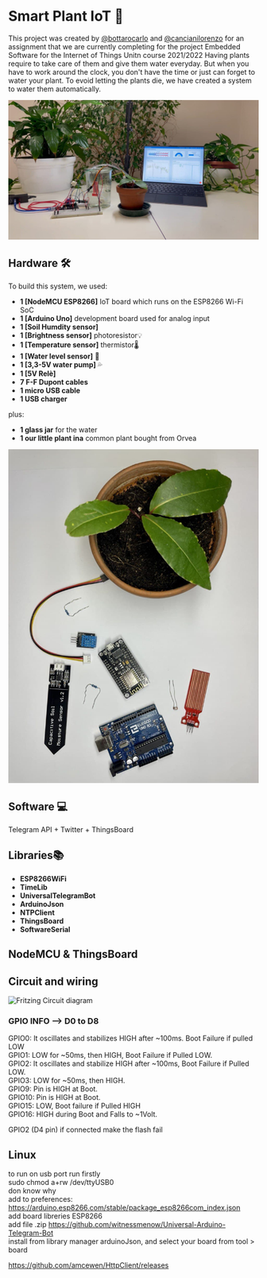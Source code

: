 # Smart Plant IoT 🌱
This project was created by [@bottarocarlo](https://github.com/bottarocarlo) and [@cancianilorenzo](https://github.com/cancianilorenzo) for an assignment that we are currently completing for the project Embedded Software for the Internet of Things Unitn course 2021/2022
Having plants require to take care of them and give them water everyday. But when you have to work around the clock, you don't have the time or just can forget to water your plant. To evoid letting the plants die, we have created a system to water them automatically.

![Image of how the system looks](img/frontfphoto.jpg)

## Hardware 🛠️

To build this system, we used:
- **1 [NodeMCU ESP8266]** IoT board which runs on the ESP8266 Wi-Fi SoC
- **1 [Arduino Uno]** development board used for analog input
- **1 [Soil Humdity sensor]** 
- **1 [Brightness sensor]** photoresistor💡 
- **1 [Temperature sensor]** thermistor🌡️ 
- **1 [Water level sensor]** 🌊
- **1 [3,3-5V water pump]** 💦
- **1 [5V Relè]**  
- **7 F-F Dupont cables**
- **1 micro USB cable**
- **1 USB charger**

plus:
- **1 glass jar** for the water
- **1 our little plant ina** common plant bought from Orvea

![Photo of varius object](img/hardware.jpg)

## Software 💻
Telegram API + Twitter + ThingsBoard

## Libraries📚
- **ESP8266WiFi**
- **TimeLib**
- **UniversalTelegramBot**
- **ArduinoJson**
- **NTPClient**
- **ThingsBoard**
- **SoftwareSerial**

## NodeMCU & ThingsBoard


## Circuit and wiring

![Fritzing Circuit diagram](img/circuito.png)




### GPIO INFO --> D0 to D8
GPIO0: It oscillates and stabilizes HIGH after ~100ms. Boot Failure if pulled LOW <br />
GPIO1: LOW for ~50ms, then HIGH, Boot Failure if Pulled LOW. <br />
GPIO2: It oscillates and stabilize HIGH after ~100ms, Boot Failure if Pulled LOW. <br />
GPIO3: LOW for ~50ms, then HIGH. <br />
GPIO9: Pin is HIGH at Boot. <br />
GPIO10: Pin is HIGH at Boot. <br />
GPIO15: LOW, Boot failure if Pulled HIGH <br/>
GPIO16: HIGH during Boot and Falls to ~1Volt. <br/>

GPIO2 (D4 pin) if connected make the flash fail

## Linux
to run on usb port run firstly <br/>
sudo chmod a+rw /dev/ttyUSB0 <br/>
don know why <br/>
add to preferences: https://arduino.esp8266.com/stable/package_esp8266com_index.json <br/>
add board libreries ESP8266 <br/>
add file .zip https://github.com/witnessmenow/Universal-Arduino-Telegram-Bot <br/>
install from library manager arduinoJson, and select your board from tool > board <br/>


https://github.com/amcewen/HttpClient/releases <br/>

